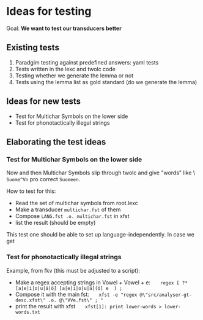 # Ideas for testing

Goal: **We want to test our transducers better**

## Existing tests

1. Paradgim testing against predefined answers: yaml tests
1. Tests written in the lexc and twolc code
1. Testing whether we generate the lemma or not
1. Tests using the lemma list as gold standard (do we generate the lemma)

## Ideas for new tests

- Test for Multichar Symbols on the lower side
- Test for phonotactically illegal strings

## Elaborating the test ideas

### Test for Multichar Symbols on the lower side

Now and then Multichar Symbols slip through twolc and give "words" like \\
`Suome^Vn` pro correct `Suomeen`.

How to test for this:

- Read the set of multichar symbols from root.lexc
- Make a transducer `multichar.fst` of them
- Compose `LANG.fst .o. multichar.fst` in xfst
- list the result (should be empty)

This test one should be able to set up language-independently.
In case we get

### Test for phonotactically illegal strings

Example, from fkv (this must be adjusted to a script):

- Make a regex accepting strings in Vowel + Vowel + e:
  `   regex [ ?* [a|e|i|o|u|ä|ö] [a|e|i|o|u|ä](ö] e  ) ;`
- Compose it with the main fst:
  `   xfst -e "regex @\"src/analyser-gt-desc.xfst\" .o. @\"VVe.fst\" ; "`
- print the result with xfst
  `   xfst[1]: print lower-words > lower-words.txt`
